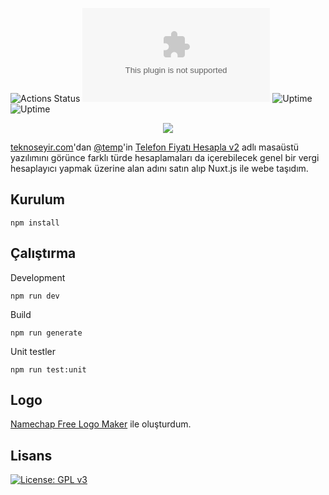 
![Actions Status](https://github.com/ozgurg/vergihesaplayici.com/workflows/vergihesaplayici.com/badge.svg)
![Version](https://img.shields.io/github/package-json/v/ozgurg/vergihesaplayici.com)
![Uptime](https://img.shields.io/endpoint?url=https://raw.githubusercontent.com/ozgurg/upptime/master/api/vergi-hesaplayici/uptime.json)
![Uptime](https://img.shields.io/endpoint?url=https://raw.githubusercontent.com/ozgurg/upptime/master/api/vergi-hesaplayici/response-time.json)

<p align="center">
  <a target="_blank" href="https://vergihesaplayici.com/">
     <img src="https://raw.githubusercontent.com/ozgurg/vergihesaplayici.com/master/.github/assets/banner.jpg" />
  </a>
</p>

[teknoseyir.com](https://teknoseyir.com/)'dan [@temp](https://teknoseyir.com/u/temp)'in [Telefon Fiyatı Hesapla v2](https://teknoseyir.com/blog/telefon-fiyati-hesapla-v2) adlı masaüstü yazılımını görünce farklı türde hesaplamaları da içerebilecek genel bir vergi hesaplayıcı yapmak üzerine alan adını satın alıp Nuxt.js ile webe taşıdım.

## Kurulum

    npm install

## Çalıştırma
Development

    npm run dev

Build

    npm run generate

Unit testler

    npm run test:unit

## Logo
[Namechap Free Logo Maker](https://www.namecheap.com/logo-maker/) ile oluşturdum.

## Lisans
[![License: GPL v3](https://img.shields.io/badge/License-GPLv3-%2353BBAD.svg)](https://github.com/ozgurg/vergihesaplayici.com/blob/master/LICENSE)
